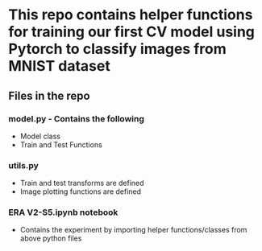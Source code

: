 # This repo contains helper functions for training our first CV model using Pytorch to classify images from     MNIST dataset
## Files in the repo
### model.py - Contains the following
 * Model class
 * Train and Test Functions

### utils.py
 * Train and test transforms are defined
 * Image plotting functions are defined

### ERA V2-S5.ipynb notebook
 * Contains the experiment by importing helper functions/classes from above python files

   
